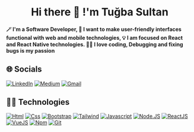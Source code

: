 ### <h1 align="center"> Hi there 👋 !'m Tuğba Sultan </h1> 
<h4>🪄 I'm a Software Developer,
    🤝 I want to make user-friendly interfaces functional with web and mobile technologies,
    💡 I am focused on React and React Native technologies.
    👩‍💻 I love coding, Debugging and fixing bugs is my passion
</h4>


## 🌐 Socials 

[![LinkedIn](https://img.shields.io/badge/LinkedIn-0077B5.svg?style=for-the-badge&logo=linkedin&logoColor=white)](https://linkedin.com/in/tugbasultanaydin/)
[![Medium](https://img.shields.io/badge/Medium-12100E.svg?style=for-the-badge&logo=Medium&logoColor=white)](https://medium.com/@tubasultankoca) 
[![Gmail](https://img.shields.io/badge/Gmail-D14836?style=for-the-badge&logo=gmail&logoColor=white)](https://mail.google.com/)

## 👩‍💻 Technologies

[![Html](https://img.shields.io/badge/HTML5-E34F26?style=for-the-badge&logo=html5&logoColor=white)](https://www.w3schools.com/html/)
[![Css](https://img.shields.io/badge/CSS3-1572B6?style=for-the-badge&logo=css3&logoColor=white)](https://www.w3schools.com/css/)
[![Bootstrap](https://img.shields.io/badge/Bootstrap-563D7C?style=for-the-badge&logo=bootstrap&logoColor=white)](https://getbootstrap.com/)
[![Tailwind](https://img.shields.io/badge/Tailwind_CSS-38B2AC?style=for-the-badge&logo=tailwind-css&logoColor=white)](https://tailwindcss.com/)
[![Javascript](https://img.shields.io/badge/JavaScript-323330?style=for-the-badge&logo=javascript&logoColor=F7DF1E)](https://www.w3schools.com/js/)
[![Node.JS](https://img.shields.io/badge/Node%20js-339933?style=for-the-badge&logo=nodedotjs&logoColor=white)](https://nodejs.org/)
[![ReactJS](https://img.shields.io/badge/React-20232A?style=for-the-badge&logo=react&logoColor=61DAFB)](https://reactjs.org/)
[![VueJS](https://img.shields.io/badge/Vue%20js-35495E?style=for-the-badge&logo=vuedotjs&logoColor=4FC08D)](https://vuejs.org/)
[![Npm](https://img.shields.io/badge/npm-CB3837?style=for-the-badge&logo=npm&logoColor=white)](https://www.npmjs.com/)
[![Git](https://img.shields.io/badge/GIT-E44C30?style=for-the-badge&logo=git&logoColor=white)](https://git-scm.com/)

<!--
**tskoca/tskoca** is a ✨ _special_ ✨ repository because its `README.md` (this file) appears on your GitHub profile.

Here are some ideas to get you started:

- 🔭 I’m currently working on ...
- 🌱 I’m currently learning ...
- 👯 I’m looking to collaborate on ...
- 🤔 I’m looking for help with ...
- 💬 Ask me about ...
- 📫 How to reach me: ...
- 😄 Pronouns: ...
- ⚡ Fun fact: ...
-->
